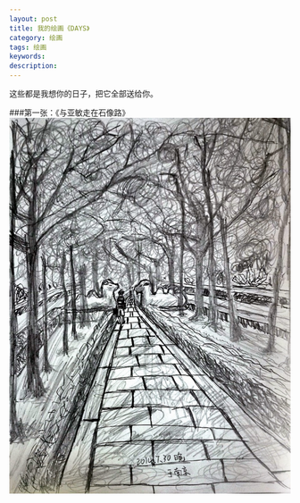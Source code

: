 ```yaml
---
layout: post
title: 我的绘画《DAYS》
category: 绘画
tags: 绘画
keywords: 
description: 
---
```


这些都是我想你的日子，把它全部送给你。

###第一张：《与亚敏走在石像路》
![1](/public/img/days/1.jpg)

